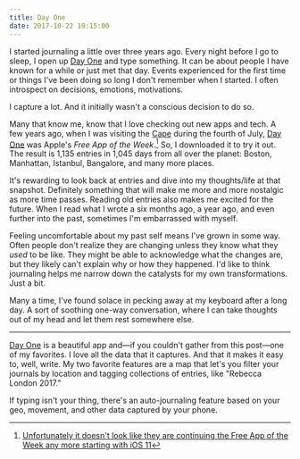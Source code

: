 ```yaml
---
title: Day One
date: 2017-10-22 19:15:00
---
```


I started journaling a little over three years ago. Every night before I go to sleep, I open up [Day One](http://dayoneapp.com/) and type something. It can be about people I have known for a while or just met that day. Events experienced for the first time or things I've been doing so long I don't remember when I started. I often introspect on decisions, emotions, motivations.

I capture a lot. And it initially wasn't a conscious decision to do so.

Many that know me, know that I love checking out new apps and tech. A few years ago, when I was visiting the [Cape](https://en.wikipedia.org/wiki/Cape_Cod) during the fourth of July, [Day One](http://dayoneapp.com/) was Apple's *Free App of the Week*.[^1] So, I downloaded it to try it out. The result is 1,135 entries in 1,045 days from all over the planet: Boston, Manhattan, Istanbul, Bangalore, and many more places.

It's rewarding to look back at entries and dive into my thoughts/life at that snapshot. Definitely something that will make me more and more nostalgic as more time passes. Reading old entries also makes me excited for the future. When I read what I wrote a six months ago, a year ago, and even further into the past, sometimes I'm embarrassed with myself.

Feeling uncomfortable about my past self means I've grown in some way. Often people don't realize they are changing unless they know what they *used* to be like. They might be able to acknowledge what the changes are, but they likely can't explain why or how they happened. I'd like to think journaling helps me narrow down the catalysts for my own transformations. Just a bit.

Many a time, I've found solace in pecking away at my keyboard after a long day. A sort of soothing one-way conversation, where I can take thoughts out of my head and let them rest somewhere else.

***

[Day One](http://dayoneapp.com/) is a beautiful app and—if you couldn't gather from this post—one of my favorites. I love all the data that it captures. And that it makes it easy to, well, write. My two favorite features are a map that let's you filter your journals by location and tagging collections of entries, like "Rebecca London 2017."

If typing isn't your thing, there's an auto-journaling feature based on your geo, movement, and other data captured by your phone.

[^1]: [Unfortunately it doesn't look like they are continuing the Free App of the Week any more starting with iOS 11](https://ios.gadgethacks.com/news/where-is-free-app-week-ios-11-0180432/)